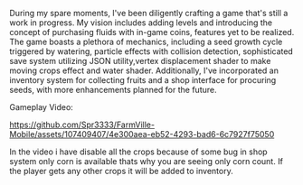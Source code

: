 During my spare moments, I've been diligently crafting a game that's still a work in progress. My vision includes adding levels and introducing the concept of purchasing fluids with in-game coins, features yet to be realized. The game boasts a plethora of mechanics, including a seed growth cycle triggered by watering, particle effects with collision detection, sophisticated save system utilizing JSON utility,vertex displacement shader to make moving crops effect and water shader. Additionally, I've incorporated an inventory system for collecting fruits and a shop interface for procuring seeds, with more enhancements planned for the future.

Gameplay Video:


https://github.com/Spr3333/FarmVille-Mobile/assets/107409407/4e300aea-eb52-4293-bad6-6c7927f75050




In the video i have disable all the crops because of some bug in shop system only corn is available thats why you are seeing only corn count. If the player gets any other crops it will be added to inventory.
